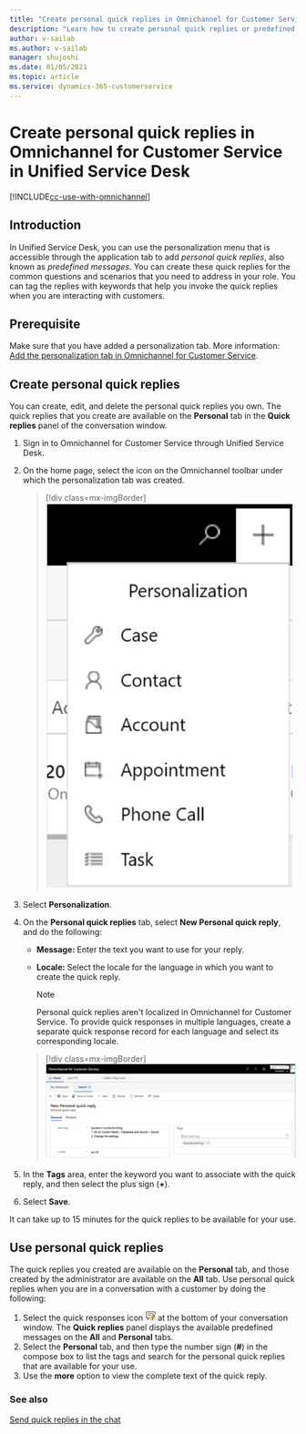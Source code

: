 ```yaml
---
title: "Create personal quick replies in Omnichannel for Customer Service | MicrosoftDocs"
description: "Learn how to create personal quick replies or predefined messages in Omnichannel for Customer Service from within Unified Service Desk client application."
author: v-sailab
ms.author: v-sailab
manager: shujoshi
ms.date: 01/05/2021
ms.topic: article
ms.service: dynamics-365-customerservice
---
```


# Create personal quick replies in Omnichannel for Customer Service in Unified Service Desk

[!INCLUDE[cc-use-with-omnichannel](../../includes/cc-use-with-omnichannel.md)]


## Introduction

In Unified Service Desk, you can use the personalization menu that is accessible through the application tab to add *personal quick replies*, also known as *predefined messages*. You can create these quick replies for the common questions and scenarios that you need to address in your role. You can tag the replies with keywords that help you invoke the quick replies when you are interacting with customers.

## Prerequisite

Make sure that you have added a personalization tab. More information: [Add the personalization tab in Omnichannel for Customer Service](../oc-customizer/add-personalization-tab.md). 

## Create personal quick replies

You can create, edit, and delete the personal quick replies you own. The quick replies that you create are available on the **Personal** tab in the **Quick replies** panel of the conversation window.

1. Sign in to Omnichannel for Customer Service through Unified Service Desk. 

2. On the home page, select the icon on the Omnichannel toolbar under which the personalization tab was created.

   > [!div class=mx-imgBorder] 
   > ![Personalization menu](../media/personalization-menu-usd.png "Personalization menu")

3. Select **Personalization**.

4. On the **Personal quick replies** tab, select **New Personal quick reply**, and do the following:

    - **Message:** Enter the text you want to use for your reply.

    - **Locale:** Select the locale for the language in which you want to create the quick reply.

        > [!NOTE]
        > Personal quick replies aren't localized in Omnichannel for Customer Service. To provide quick responses in multiple languages, create a separate quick response record for each language and select its corresponding locale.

    > [!div class=mx-imgBorder]
    > ![Create a personal quick reply](../media/create-personal-quick-reply-usd.png "Create a personal quick reply")

5. In the **Tags** area, enter the keyword you want to associate with the quick reply, and then select the plus sign (**+**).

6. Select **Save**.

It can take up to 15 minutes for the quick replies to be available for your use.

## Use personal quick replies

The quick replies you created are available on the **Personal** tab, and those created by the administrator are available on the **All** tab. Use personal quick replies when you are in a conversation with a customer by doing the following:

1. Select the quick responses icon ![quick responses icon](../media/personal-quick-reply-icon.png) at the bottom of your conversation window. The **Quick replies** panel displays the available predefined messages on the **All** and **Personal** tabs.
2. Select the **Personal** tab, and then type the number sign (**#**) in the compose box to list the tags and search for the personal quick replies that are available for your use.
3. Use the **more** option to view the complete text of the quick reply.

### See also

[Send quick replies in the chat](left-control-panel.md#send-quick-replies-in-the-chat)  

